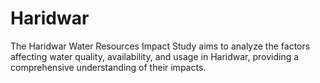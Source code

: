 # Haridwar
The Haridwar Water Resources Impact Study aims to analyze the factors affecting water quality, availability, and usage in Haridwar, providing a comprehensive understanding of their impacts.
